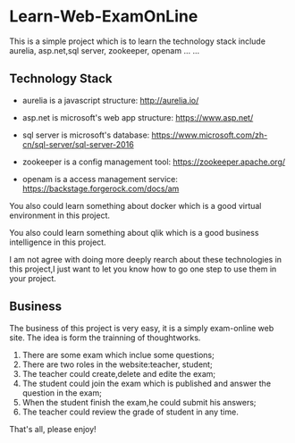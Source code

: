# Learn-Web-ExamOnLine
This is a simple project which is to learn the technology stack include aurelia, asp.net,sql server, zookeeper, openam ... ... 

## Technology Stack
* aurelia is a javascript structure:
http://aurelia.io/

* asp.net is microsoft's web app structure:
https://www.asp.net/

* sql server is microsoft's database:
https://www.microsoft.com/zh-cn/sql-server/sql-server-2016

* zookeeper is a config management tool:
https://zookeeper.apache.org/

* openam is a access management service:
https://backstage.forgerock.com/docs/am

You also could learn something about docker which is a good virtual environment in this project.

You also could learn something about qlik which is a good business intelligence in this project.

I am not agree with doing more deeply rearch about these technologies in this project,I just want to let you know how to go one step to use them in your project.

## Business
The business of this project is very easy, it is a simply exam-online web site. The idea is form the trainning of thoughtworks.
 1. There are some exam which inclue some questions;
 2. There are two roles in the website:teacher, student;
 3. The teacher could create,delete and edite the exam;
 4. The student could join the exam which is published and answer the question in the exam;
 5. When the student finish the exam,he could submit his answers;
 6. The teacher could review the grade of student in any time.

That's all, please enjoy!
